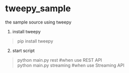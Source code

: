 tweepy_sample
=============

the sample source using tweepy

1. install tweepy
>pip install tweepy
2. start script
>python main.py rest #when use REST API  
>python main.py streaming #when use Streaming API


